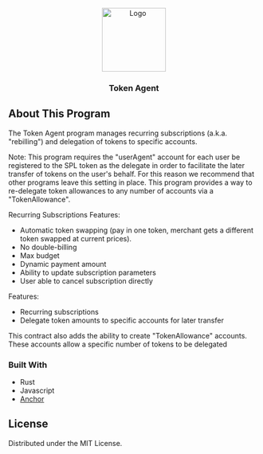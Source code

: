 <div id="top"></div>

<!-- PROJECT LOGO -->
<br />
<div align="center">
  <a href="https://github.com/atellix/token-agent">
    <img src="https://media.atellix.net/atellix_token_swap.png" alt="Logo" width="128" height="128"/>
  </a>
  <h3 align="center">Token Agent</h3>
</div>

<!-- ABOUT THIS PROGRAM -->
## About This Program

The Token Agent program manages recurring subscriptions (a.k.a. "rebilling") and delegation of tokens to specific accounts.

Note: This program requires the "userAgent" account for each user be registered to the SPL token as the delegate in order to facilitate the later transfer of tokens on the user's behalf. For this reason we recommend that other programs leave this setting in place. This program provides a way to re-delegate token allowances to any number of accounts via a "TokenAllowance".

Recurring Subscriptions Features:
* Automatic token swapping (pay in one token, merchant gets a different token swapped at current prices).
* No double-billing
* Max budget
* Dynamic payment amount
* Ability to update subscription parameters
* User able to cancel subscription directly

Features:
* Recurring subscriptions
* Delegate token amounts to specific accounts for later transfer

This contract also adds the ability to create "TokenAllowance" accounts. These accounts allow a specific number of tokens to be delegated

### Built With

* Rust
* Javascript
* [Anchor](https://project-serum.github.io/anchor/getting-started/introduction.html)

<!-- LICENSE -->
## License

Distributed under the MIT License.
